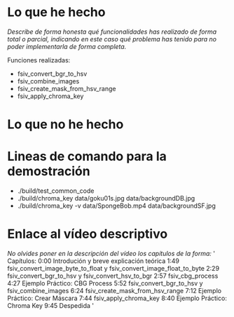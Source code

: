 # Lo que he hecho

_Describe de forma honesta qué funcionalidades has realizado de forma total o parcial, indicando en este caso qué problema has tenido para no poder implementarla de forma completa._

Funciones realizadas:
- fsiv_convert_bgr_to_hsv
- fsiv_combine_images
- fsiv_create_mask_from_hsv_range
- fsiv_apply_chroma_key

# Lo que no he hecho

# Lineas de comando para la demostración
- ./build/test_common_code
- ./build/chroma_key data/goku01s.jpg data/backgroundDB.jpg 
- ./build/chroma_key -v data/SpongeBob.mp4 data/backgroundSF.jpg 

# Enlace al vídeo descriptivo

_No olvides poner en la descripción del vídeo los capítulos de la forma:_
'
Capítulos:
0:00 Introdución y breve explicación teórica
1:49 fsiv_convert_image_byte_to_float y fsiv_convert_image_float_to_byte
2:29 fsiv_convert_bgr_to_hsv y fsiv_convert_hsv_to_bgr
2:57 fsiv_cbg_process
4:27 Ejemplo Práctico: CBG Process
5:52 fsiv_convert_bgr_to_hsv y fsiv_combine_images
6:24 fsiv_create_mask_from_hsv_range
7:12 Ejemplo Práctico: Crear Máscara
7:44 fsiv_apply_chroma_key
8:40 Ejemplo Práctico: Chroma Key
9:45 Despedida
'
